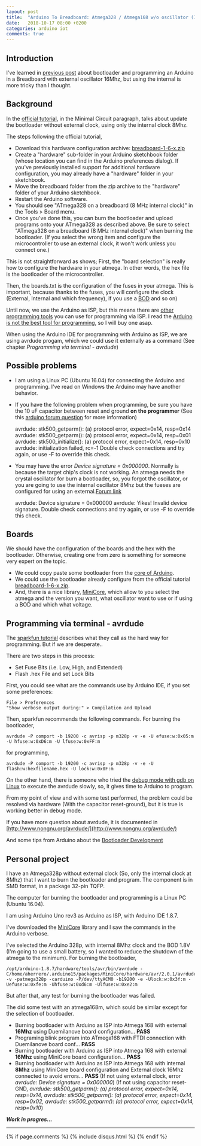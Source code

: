```yaml
---
layout: post
title:  "Arduino To Breadboard: Atmega328 / Atmega168 w/o oscillator (Internal 8MHz)"
date:   2018-10-17 08:00 +0200
categories: arduino iot
comments: true
---
```


## Introduction
I've learned in [previous post](https://aherrero.github.io/arduino/iot/2018/09/24/ArduinoToBreadboard.html) about bootloader and programming an Arduino in a Breadboard with external oscillator 16Mhz, but using the internal is more tricky than I thought.

## Background
In the [official tutorial](https://www.arduino.cc/en/Tutorial/ArduinoToBreadboard), in the Minimal Circuit paragraph, talks about update the bootloader without external clock, using only the internal clock 8Mhz.

The steps following the official tutorial,

- Download this hardware configuration archive: [breadboard-1-6-x.zip](https://www.arduino.cc/en/uploads/Tutorial/breadboard-1-6-x.zip)
- Create a "hardware" sub-folder in your Arduino sketchbook folder (whose location you can find in the Arduino preferences dialog). If you've previously installed support for additional hardware configuration, you may already have a "hardware" folder in your sketchbook.
- Move the breadboard folder from the zip archive to the "hardware" folder of your Arduino sketchbook.
- Restart the Arduino software.
- You should see "ATmega328 on a breadboard (8 MHz internal clock)" in the Tools > Board menu.
- Once you've done this, you can burn the bootloader and upload programs onto your ATmega328 as described above. Be sure to select "ATmega328 on a breadboard (8 MHz internal clock)" when burning the bootloader. (If you select the wrong item and configure the microcontroller to use an external clock, it won't work unless you connect one.)

This is not straightforward as shows; First, the "board selection" is really how to configure the hardware in your atmega. In other words, the hex file is the bootloader of the microcontroller.

Then, the boards.txt is the configuration of the fuses in your atmega. This is important, because thanks to the fuses, you will configure the clock (External, Internal and which frequency), if you use a [BOD](https://electronics.stackexchange.com/questions/229189/atmega328p-how-is-brown-out-detection-supposed-to-work) and so on)

Until now, we use the Arduino as ISP, but this means there are [other programming tools](https://www.sparkfun.com/products/9825) you can use for programming via ISP. I read the [Arduino is not the best tool for programming](http://shallowsky.com/blog/hardware/programming-breadboard-atmega.html), so I will buy one asap.

When using the Arduino IDE for programming with Arduino as ISP, we are using avrdude progam, which we could use it externally as a command (See chapter _Programming via terminal - avrdude_)

## Possible problems
- I am using a Linux PC (Ubuntu 16.04) for connecting the Arduino and programming. I've read on Windows the Arduino may have another behavior.
- If you have the following problem when programming, be sure you have the 10 uF capacitor between reset and ground **on the programmer** (See this [arduino forum question](https://forum.arduino.cc/index.php?topic=342977.0) for more information)


    avrdude: stk500_getparm(): (a) protocol error, expect=0x14, resp=0x14
    avrdude: stk500_getparm(): (a) protocol error, expect=0x14, resp=0x01
    avrdude: stk500_initialize(): (a) protocol error, expect=0x14, resp=0x10
    avrdude: initialization failed, rc=-1
    Double check connections and try again, or use -F to override this check.

- You may have the error _Device signature = 0x000000_. Normally is because the target chip's clock is not working. An atmega needs the crystal oscillator for burn a bootloader, so, you forgot the oscillator, or you are going to use the internal oscillator 8Mhz but the fueses are configured for using an external.[Forum link](https://forum.arduino.cc/index.php?topic=354674.0)


    avrdude: Device signature = 0x000000
    avrdude: Yikes!  Invalid device signature.
    Double check connections and try again, or use -F to override this check.

## Boards
We should have the configuration of the boards and the hex with the bootloader. Otherwise, creating one from zero is something for someone very expert on the topic.

- We could copy paste some bootloader from the [core of Arduino](https://github.com/arduino/ArduinoCore-avr/tree/master/bootloaders).
- We could use the bootloader already configure from the official tutorial [breadboard-1-6-x.zip](https://www.arduino.cc/en/uploads/Tutorial/breadboard-1-6-x.zip).
- And, there is a nice library, [MiniCore](https://github.com/MCUdude/MiniCore), which allow to you select the atmega and the version you want, what oscillator want to use or if using a BOD and which what voltage.

## Programming via terminal - avrdude
The [sparkfun tutorial](https://learn.sparkfun.com/tutorials/installing-an-arduino-bootloader) describes what they call as the hard way for programming. But if we are desperate..

There are two steps in this process:
- Set Fuse Bits (i.e. Low, High, and Extended)
- Flash .hex File and set Lock Bits

First, you could see what are the commands use by Arduino IDE, if you set some preferences:

    File > Preferences
    "Show verbose output during:" > Compilation and Upload

Then, sparkfun recommends the following commands.
For burning the bootloader,

    avrdude -P comport -b 19200 -c avrisp -p m328p -v -e -U efuse:w:0x05:m -U hfuse:w:0xD6:m -U lfuse:w:0xFF:m

for programming,

    avrdude -P comport -b 19200 -c avrisp -p m328p -v -e -U flash:w:hexfilename.hex -U lock:w:0x0F:m

On the other hand, there is someone who tried the [debug mode with gdb on Linux](http://notes.asd.me.uk/2011/10/20/using-the-arduino-uno-as-an-avr-isp/) to execute the avrdude slowly, so, it gives time to Arduino to program.

From my point of view and with some test performed, the problem could be resolved via hardware (With the capacitor reset-ground), but it is true is working better in debug mode.

If you have more question about avrdude, it is documented in [http://www.nongnu.org/avrdude/](http://www.nongnu.org/avrdude/)

And some tips from Arduino about the [Bootloader Development](https://www.arduino.cc/en/Hacking/Bootloader?from=Main.Bootloader)

## Personal project
I have an Atmega328p without external clock (So, only the internal clock at 8Mhz) that I want to burn the bootloader and program.
The component is in SMD format, in a package 32-pin TQFP.

The computer for burning the bootloader and programming is a Linux PC (Ubuntu 16.04).

I am using Arduino Uno rev3 as Arduino as ISP, with Arduino IDE 1.8.7.

I've downloaded the [MiniCore](https://github.com/MCUdude/MiniCore) library and I saw the commands in the Arduino verbose.

I've selected the Arduino 328p, with internal 8Mhz clock and the BOD 1.8V (I'm going to use a small battery, so I wanted to reduce the shutdown of the atmega to the minimum).
For burning the bootloader,

    /opt/arduino-1.8.7/hardware/tools/avr/bin/avrdude -C/home/aherrero/.arduino15/packages/MiniCore/hardware/avr/2.0.1/avrdude.conf -v -patmega328p -carduino -P/dev/ttyACM0 -b19200 -e -Ulock:w:0x3f:m -Uefuse:w:0xfe:m -Uhfuse:w:0xd6:m -Ulfuse:w:0xe2:m

But after that, any test for burning the bootloader was failed.

The did some test with an atmega168m, which sould be similar except for the selection of bootloader.

- Burning bootloader with Arduino as ISP into Atmega 168 with external **16Mhz** using Duemilanove board configuration... **PASS**
- Programing blink program into ATmega168 with FTDI connection with Duemilanove board conf... **PASS**
- Burning bootloader with Arduino as ISP into Atmega 168 with external **16Mhz** using MiniCore board configuration... **PASS**
- Burning bootloader with Arduino as ISP into Atmega 168 with internal **8Mhz** using MiniCore board configuration and External clock 16Mhz connected to avoid errors... **PASS**
(If not using external clock, error _avrdude: Device signature = 0x000000_)
(If not using capacitor reset-GND, _avrdude: stk500_getparm(): (a) protocol error, expect=0x14, resp=0x14, avrdude: stk500_getparm(): (a) protocol error, expect=0x14, resp=0x02, avrdude: stk500_getparm(): (a) protocol error, expect=0x14, resp=0x10_)

**_Work in progres..._**

***

{% if page.comments %}
{% include disqus.html %}
{% endif %}
